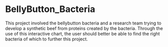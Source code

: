 # BellyButton_Bacteria
This project involved the bellybutton bacteria and a research team trying to develop a synthetic beef from proteins created by the bacteria. 
Through the use of this interactive chart, the user should better be able to find the right bacteria of which to further this project.
